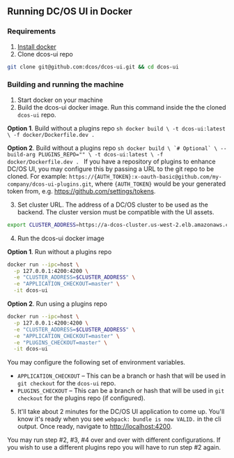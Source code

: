 ## Running DC/OS UI in Docker

### Requirements
1. [Install docker](https://www.docker.com/products/overview)
2. Clone dcos-ui repo

  ```sh
  git clone git@github.com:dcos/dcos-ui.git && cd dcos-ui
  ```

### Building and running the machine
1. Start docker on your machine
2. Build the dcos-ui docker image. Run this command inside the the cloned `dcos-ui` repo.

  **Option 1**. Build without a plugins repo
    ```sh
    docker build \
      -t dcos-ui:latest \
      -f docker/Dockerfile.dev .
    ```

  **Option 2**. Build without a plugins repo
    ```sh
    docker build \
      `# Optional` \
      --build-arg PLUGINS_REPO="" \
      -t dcos-ui:latest \
      -f docker/Dockerfile.dev .
    ```
  If you have a repository of plugins to enhance DC/OS UI, you may configure this by passing a URL to the git repo to be cloned. For example: `https://{AUTH_TOKEN}:x-oauth-basic@github.com/my-company/dcos-ui-plugins.git`, where `{AUTH_TOKEN}` would be your generated token from, e.g. https://github.com/settings/tokens.

3. Set cluster URL. The address of a DC/OS cluster to be used as the backend. The cluster version must be compatible with the UI assets.

  ```sh
  export CLUSTER_ADDRESS=https://a-dcos-cluster.us-west-2.elb.amazonaws.com
  ```

4. Run the dcos-ui docker image

  **Option 1**. Run without a plugins repo
  ```sh
  docker run --ipc=host \
    -p 127.0.0.1:4200:4200 \
    -e "CLUSTER_ADDRESS=$CLUSTER_ADDRESS" \
    -e "APPLICATION_CHECKOUT=master" \
    -it dcos-ui
  ```

  **Option 2**. Run using a plugins repo
  ```sh
  docker run --ipc=host \
    -p 127.0.0.1:4200:4200 \
    -e "CLUSTER_ADDRESS=$CLUSTER_ADDRESS" \
    -e "APPLICATION_CHECKOUT=master" \
    -e "PLUGINS_CHECKOUT=master" \
    -it dcos-ui
  ```
  You may configure the following set of environment variables.
  * `APPLICATION_CHECKOUT` – This can be a branch or hash that will be used in `git checkout` for the `dcos-ui` repo.
  * `PLUGINS_CHECKOUT` – This can be a branch or hash that will be used in `git checkout` for the plugins repo (if configured).

5. It'll take about 2 minutes for the DC/OS UI application to come up. You'll know it's ready when you see `webpack: bundle is now VALID.` in the cli output. Once ready, navigate to [http://localhost:4200](http://localhost:4200).

  You may run step #2, #3, #4 over and over with different configurations. If you wish to use a different plugins repo you will have to run step #2 again.
